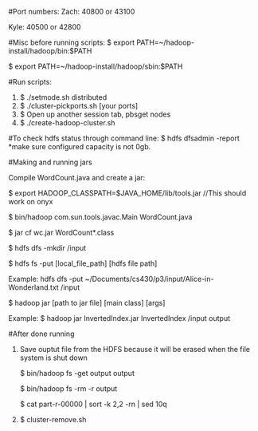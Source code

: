 #Port numbers:
Zach: 40800 or 43100

Kyle: 40500 or 42800

#Misc before running scripts:
  $ export PATH=~/hadoop-install/hadoop/bin:$PATH
  
  $ export PATH=~/hadoop-install/hadoop/sbin:$PATH
  
#Run scripts:
  1. $ ./setmode.sh distributed
  2. $ ./cluster-pickports.sh [your ports]
  3. $ Open up another session tab, pbsget nodes
  4. $ ./create-hadoop-cluster.sh

#To check hdfs status through command line:
  $ hdfs dfsadmin -report *make sure configured capacity is not 0gb.
  
#Making and running jars

  Compile WordCount.java and create a jar:

  $ export HADOOP_CLASSPATH=$JAVA_HOME/lib/tools.jar  //This should work on onyx

  $ bin/hadoop com.sun.tools.javac.Main WordCount.java  

  $ jar cf wc.jar WordCount*.class
  
  $ hdfs dfs -mkdir /input
  
  $ hdfs fs -put [local_file_path] [hdfs file path]
  
  Example: hdfs dfs -put ~/Documents/cs430/p3/input/Alice-in-Wonderland.txt /input
  
  $ hadoop jar [path to jar file] [main class] [args]
  
  Example: $ hadoop jar InvertedIndex.jar InvertedIndex /input output
  
#After done running 
 
  1. Save ouptut file from the HDFS because it will be erased when the file system is shut down
  
        $ bin/hadoop fs -get output output
        
        $ bin/hadoop fs -rm -r output
        
        $ cat part-r-00000 | sort -k 2,2 -rn | sed 10q
  2. $ cluster-remove.sh
  
